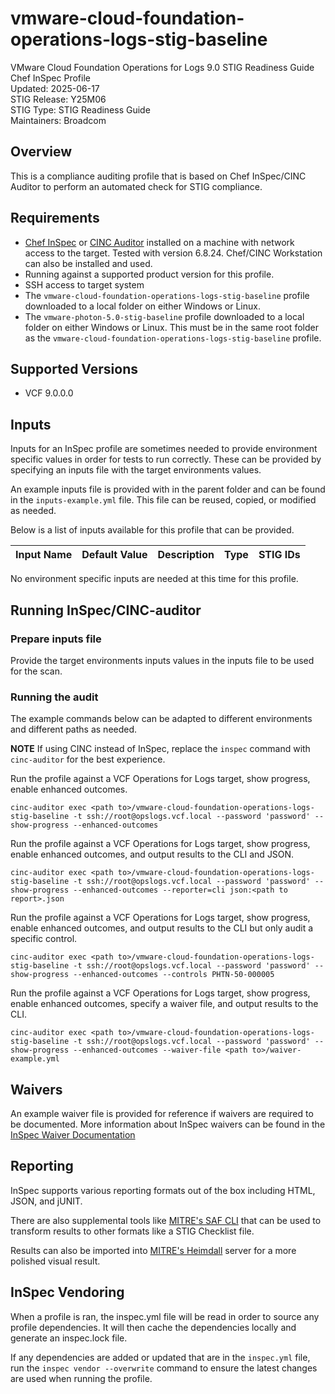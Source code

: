 # vmware-cloud-foundation-operations-logs-stig-baseline
VMware Cloud Foundation Operations for Logs 9.0 STIG Readiness Guide Chef InSpec Profile  
Updated: 2025-06-17  
STIG Release: Y25M06  
STIG Type: STIG Readiness Guide  
Maintainers: Broadcom  

## Overview
This is a compliance auditing profile that is based on Chef InSpec/CINC Auditor to perform an automated check for STIG compliance.  

## Requirements
- [Chef InSpec](https://downloads.chef.io/tools/inspec) or [CINC Auditor](https://cinc.sh/start/auditor/) installed on a machine with network access to the target. Tested with version 6.8.24. Chef/CINC Workstation can also be installed and used.
- Running against a supported product version for this profile.
- SSH access to target system
- The `vmware-cloud-foundation-operations-logs-stig-baseline` profile downloaded to a local folder on either Windows or Linux.
- The `vmware-photon-5.0-stig-baseline` profile downloaded to a local folder on either Windows or Linux. This must be in the same root folder as the `vmware-cloud-foundation-operations-logs-stig-baseline` profile.

## Supported Versions
- VCF 9.0.0.0  

## Inputs
Inputs for an InSpec profile are sometimes needed to provide environment specific values in order for tests to run correctly. These can be provided by specifying an inputs file with the target environments values.  

An example inputs file is provided with in the parent folder and can be found in the `inputs-example.yml` file. This file can be reused, copied, or modified as needed. 

Below is a list of inputs available for this profile that can be provided.  

|     Input Name    |       Default Value       | Description |     Type    |   STIG IDs  |
|-------------------|---------------------------|-------------|-------------|-------------|

No environment specific inputs are needed at this time for this profile.  

## Running InSpec/CINC-auditor

### Prepare inputs file
Provide the target environments inputs values in the inputs file to be used for the scan.

### Running the audit
The example commands below can be adapted to different environments and different paths as needed. 

**NOTE** If using CINC instead of InSpec, replace the `inspec` command with `cinc-auditor` for the best experience.  

Run the profile against a VCF Operations for Logs target, show progress, enable enhanced outcomes.
```
cinc-auditor exec <path to>/vmware-cloud-foundation-operations-logs-stig-baseline -t ssh://root@opslogs.vcf.local --password 'password' --show-progress --enhanced-outcomes
```

Run the profile against a VCF Operations for Logs target, show progress, enable enhanced outcomes, and output results to the CLI and JSON.
```
cinc-auditor exec <path to>/vmware-cloud-foundation-operations-logs-stig-baseline -t ssh://root@opslogs.vcf.local --password 'password' --show-progress --enhanced-outcomes --reporter=cli json:<path to report>.json
```

Run the profile against a VCF Operations for Logs target, show progress, enable enhanced outcomes, and output results to the CLI but only audit a specific control.
```
cinc-auditor exec <path to>/vmware-cloud-foundation-operations-logs-stig-baseline -t ssh://root@opslogs.vcf.local --password 'password' --show-progress --enhanced-outcomes --controls PHTN-50-000005
```

Run the profile against a VCF Operations for Logs target, show progress, enable enhanced outcomes, specify a waiver file, and output results to the CLI.
```
cinc-auditor exec <path to>/vmware-cloud-foundation-operations-logs-stig-baseline -t ssh://root@opslogs.vcf.local --password 'password' --show-progress --enhanced-outcomes --waiver-file <path to>/waiver-example.yml
```

## Waivers
An example waiver file is provided for reference if waivers are required to be documented. More information about InSpec waivers can be found in the [InSpec Waiver Documentation](https://docs.chef.io/inspec/waivers/)  

## Reporting
InSpec supports various reporting formats out of the box including HTML, JSON, and jUNIT.  

There are also supplemental tools like [MITRE's SAF CLI](https://github.com/mitre/saf) that can be used to transform results to other formats like a STIG Checklist file.  

Results can also be imported into [MITRE's Heimdall](https://github.com/mitre/heimdall2) server for a more polished visual result.

## InSpec Vendoring
When a profile is ran, the inspec.yml file will be read in order to source any profile dependencies. It will then cache the dependencies locally and generate an inspec.lock file.  

If any dependencies are added or updated that are in the `inspec.yml` file, run the `inspec vendor --overwrite` command to ensure the latest changes are used when running the profile.  
